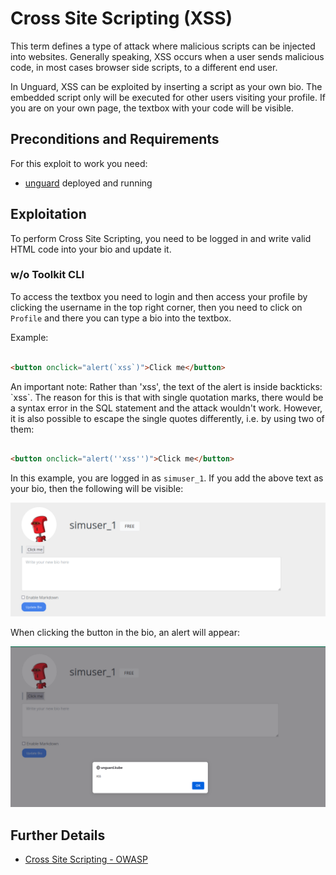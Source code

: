 # Cross Site Scripting (XSS)

This term defines a type of attack where malicious scripts can be injected into websites. Generally speaking,
XSS occurs when a user sends malicious code, in most cases browser side scripts, to a different end user.

In Unguard, XSS can be exploited by inserting a script as your own bio.
The embedded script only will be executed for other users visiting your profile.
If you are on your own page, the textbox with your code will be visible.

## Preconditions and Requirements

For this exploit to work you need:

* [unguard](../../../docs/DEV-GUIDE.md) deployed and running

## Exploitation

To perform Cross Site Scripting, you need to be logged in and write valid HTML code into your bio and update it.

### w/o Toolkit CLI

To access the textbox you need to login and then access your profile by clicking the username in the top right corner,
then you need to click on `Profile` and there you can type a bio into the textbox.

Example:

```html

<button onclick="alert(`xss`)">Click me</button>
```

An important note: Rather than 'xss', the text of the alert is inside backticks: \`xss\`.
The reason for this is that with single quotation marks, there would be a syntax error in the SQL statement and the
attack wouldn't work. However, it is also possible to escape the single quotes differently, i.e. by using two of them:

```html

<button onclick="alert(''xss'')">Click me</button>
```

In this example, you are logged in as `simuser_1`.
If you add the above text as your bio, then the following will be visible:

![view_profile](images/xss_updated_bio.png)


When clicking the button in the bio, an alert will appear:

![click_button](images/xss_click_button.png)


## Further Details

* [Cross Site Scripting - OWASP](https://owasp.org/www-community/attacks/xss/)
